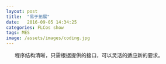 ```yaml
---
layout: post
title:  "易于拓展"
date:   2016-09-05 14:34:25
categories: FLCos show
tags: MES
image: /assets/images/coding.jpg
---
```

&nbsp;&nbsp;&nbsp;&nbsp;&nbsp;&nbsp;程序结构清晰，只需根据提供的接口，可以灵活的适应新的要求。


[jekyll]:      http://jekyllrb.com
[jekyll-gh]:   https://github.com/jekyll/jekyll
[jekyll-help]: https://github.com/jekyll/jekyll-help
